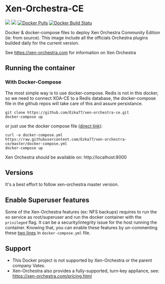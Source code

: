# Xen-Orchestra-CE

[![](https://img.shields.io/badge/xen--orchestra-5.36-green.svg)]() [![](https://images.microbadger.com/badges/image/ezka77/xen-orchestra-ce.svg)](https://microbadger.com/images/ezka77/xen-orchestra-ce "Get your own image badge on microbadger.com") [![Docker Pulls](https://img.shields.io/docker/pulls/ezka77/xen-orchestra-ce.svg)](https://hub.docker.com/r/ezka77/xen-orchestra-ce) [![Docker Build Statu](https://img.shields.io/docker/build/ezka77/xen-orchestra-ce.svg)](https://hub.docker.com/r/ezka77/xen-orchestra-ce)

Docker &amp; docker-compose files to deploy Xen Orchestra Community Edition (ie:
from source). This image include all the officials Orchestra plugins builded
daily for the current version.

See https://xen-orchestra.com for information on Xen Orchestra

## Running the container

### With Docker-Compose

The most simple way is to use docker-compose. Redis is not in this docker, so we
need to connect XOA-CE to a Redis database, the docker-compose file in the github
repos will take care of this and assure persistance.

```
git clone https://github.com/Ezka77/xen-orchestra-ce.git
docker-compose up
```

or just use the docker compose file ([direct link](https://raw.githubusercontent.com/Ezka77/xen-orchestra-ce/master/docker-compose.yml)):
```
curl -o docker-compose.yml https://raw.githubusercontent.com/Ezka77/xen-orchestra-ce/master/docker-compose.yml
docker-compose up
```

Xen Orchestra should be available on: http://localhost:8000

## Versions

It's a best effort to follow xen-orchestra master version.

## Enable Superuser features

Some of the Xen-Orchestra features (ex: NFS backups) requires to run the xo
service as root/superuser and run the docker container with the `privileged`
flag. It can be a security/integrity issue for the host running the
container. Knowing that, you can enable these features by un-commenting these
[two lines](https://github.com/Ezka77/xen-orchestra-ce/blob/db127333beb3d7ddfb73d443ccf4312adf142241/docker-compose.yml#L19-L20) in `docker-compose.yml` file.

## Support

* This Docker project is not supported by Xen-Orchestra or the parent company Vates.
* Xen-Orchestra also provides a fully-supported, turn-key appliance, see: https://xen-orchestra.com/pricing.html
